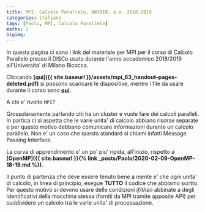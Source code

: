 ```yaml
---
title: MPI, Calcolo Parallelo, UNIMIB, a.a. 2018-2019
categories: italiano
tags: [Paolo, MPI, Calcolo Parallelo]
maths: 1
bigimg:
---
```


In questa pagina ci sono i link del materiale per MPI per il corso di Calcolo Parallelo presso il DISCo 
usato durante l'anno accademico 2018/2019 all'Universita' di Milano Bicocca. 

Cliccando **[qui]({{ site.baseurl }}/assets/mpi_63_handout-pages-deleted.pdf)** si possono scaricare
le diapositive, mentre i file 
da usare durante il corso sono **[qui](https://github.com/4phycs/mpi-ita-2018-19.git)**.

A chi e' rivolto `MPI`?

Grossolanamente parlando chi ha un cluster e vuole fare dei calcoli paralleli.
In partica ci si aspetta che le varie unita' di calcolo abbiano risorse separate
e per questo motivo debbano comunicare informazioni durante un calcolo parallelo.
Non e' un caso che questo standard si chiami infatti Message Passing Interface.

La curva di apprendimento e' un po' piu' ripida, all'inizio, rispetto a 
**[OpenMP]({{ site.baseurl }}{% link _posts/Paolo/2020-02-09-OpenMP-18-19.md %})**.


Il punto di partenza che deve essere tenuto bene a mente e' che ogni unita'
di calcolo, in linea di principio, esegue **TUTTO** il codice che abbiamo scritto.
Per questo motivo si devono usare delle condizioni *if/then* abbinate a degli
identificativi della macchina stessa (forniti da MPI tramite apposite API) per suddividere un calcolo
tra le varie unita' di processazione.








